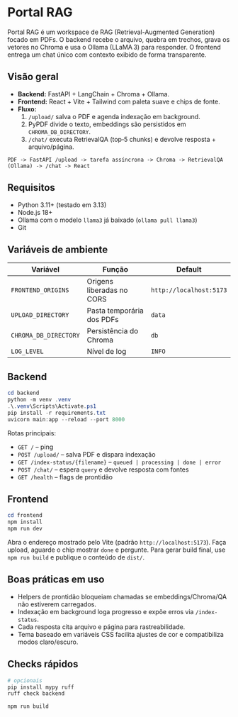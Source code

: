 ﻿# Portal RAG

Portal RAG é um workspace de RAG (Retrieval-Augmented Generation) focado em PDFs. O backend recebe o arquivo, quebra em trechos, grava os vetores no Chroma e usa o Ollama (LLaMA 3) para responder. O frontend entrega um chat único com contexto exibido de forma transparente.

## Visão geral

- **Backend:** FastAPI + LangChain + Chroma + Ollama.
- **Frontend:** React + Vite + Tailwind com paleta suave e chips de fonte.
- **Fluxo:**
  1. `/upload/` salva o PDF e agenda indexação em background.
  2. PyPDF divide o texto, embeddings são persistidos em `CHROMA_DB_DIRECTORY`.
  3. `/chat/` executa RetrievalQA (top‑5 chunks) e devolve resposta + arquivo/página.

```
PDF -> FastAPI /upload -> tarefa assíncrona -> Chroma -> RetrievalQA (Ollama) -> /chat -> React
```

## Requisitos

- Python 3.11+ (testado em 3.13)
- Node.js 18+
- Ollama com o modelo `llama3` já baixado (`ollama pull llama3`)
- Git

## Variáveis de ambiente

| Variável | Função | Default |
| --- | --- | --- |
| `FRONTEND_ORIGINS` | Origens liberadas no CORS | `http://localhost:5173` |
| `UPLOAD_DIRECTORY` | Pasta temporária dos PDFs | `data` |
| `CHROMA_DB_DIRECTORY` | Persistência do Chroma | `db` |
| `LOG_LEVEL` | Nível de log | `INFO` |

## Backend

```powershell
cd backend
python -m venv .venv
.\.venv\Scripts\Activate.ps1
pip install -r requirements.txt
uvicorn main:app --reload --port 8000
```

Rotas principais:
- `GET /` – ping
- `POST /upload/` – salva PDF e dispara indexação
- `GET /index-status/{filename}` – `queued | processing | done | error`
- `POST /chat/` – espera `query` e devolve resposta com fontes
- `GET /health` – flags de prontidão

## Frontend

```powershell
cd frontend
npm install
npm run dev
```

Abra o endereço mostrado pelo Vite (padrão `http://localhost:5173`). Faça upload, aguarde o chip mostrar `done` e pergunte. Para gerar build final, use `npm run build` e publique o conteúdo de `dist/`.

## Boas práticas em uso

- Helpers de prontidão bloqueiam chamadas se embeddings/Chroma/QA não estiverem carregados.
- Indexação em background loga progresso e expõe erros via `/index-status`.
- Cada resposta cita arquivo e página para rastreabilidade.
- Tema baseado em variáveis CSS facilita ajustes de cor e compatibiliza modos claro/escuro.

## Checks rápidos

```powershell
# opcionais
pip install mypy ruff
ruff check backend

npm run build
```
